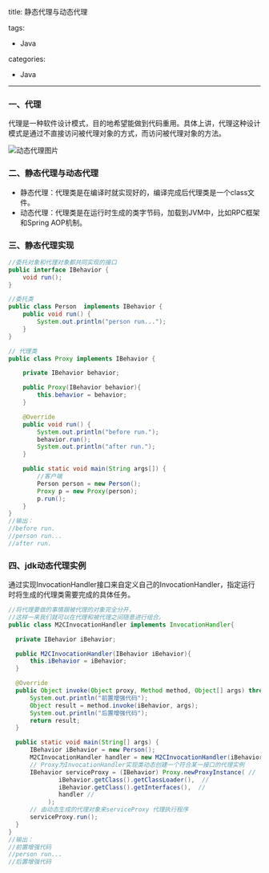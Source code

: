 title: 静态代理与动态代理

tags:
  - Java

categories:
  - Java

---
### 一、代理
代理是一种软件设计模式，目的地希望能做到代码重用。具体上讲，代理这种设计模式是通过不直接访问被代理对象的方式，而访问被代理对象的方法。

<!--more-->
![动态代理图片](/img/spring/proxy.png)

### 二、静态代理与动态代理
- 静态代理：代理类是在编译时就实现好的，编译完成后代理类是一个class文件。
- 动态代理：代理类是在运行时生成的类字节码，加载到JVM中，比如RPC框架和Spring AOP机制。

### 三、静态代理实现

```java
//委托对象和代理对象都共同实现的接口
public interface IBehavior {
    void run();
}

//委托类
public class Person  implements IBehavior {
    public void run() {
        System.out.println("person run...");
    }
}

// 代理类
public class Proxy implements IBehavior {

    private IBehavior behavior;

    public Proxy(IBehavior behavior){
        this.behavior = behavior;
    }

    @Override
    public void run() {
        System.out.println("before run.");
        behavior.run();
        System.out.println("after run.");
    }

    public static void main(String args[]) {
        //客户端
        Person person = new Person();
        Proxy p = new Proxy(person);
        p.run();
    }
}
//输出：
//before run.
//person run...
//after run.
```

### 四、jdk动态代理实例
通过实现InvocationHandler接口来自定义自己的InvocationHandler，指定运行时将生成的代理类需要完成的具体任务。

```java
//将代理要做的事情跟被代理的对象完全分开，
//这样一来我们就可以在代理和被代理之间随意进行组合。
public class M2CInvocationHandler implements InvocationHandler{

  private IBehavior iBehavior;

  public M2CInvocationHandler(IBehavior iBehavior){
      this.iBehavior = iBehavior;
  }

  @Override
  public Object invoke(Object proxy, Method method, Object[] args) throws Throwable {
      System.out.println("前置增强代码");
      Object result = method.invoke(iBehavior, args);
      System.out.println("后置增强代码");
      return result;
  }

  public static void main(String[] args) {
      IBehavior iBehavior = new Person();
      M2CInvocationHandler handler = new M2CInvocationHandler(iBehavior);
      // Proxy为InvocationHandler实现类动态创建一个符合某一接口的代理实例
      IBehavior serviceProxy = (IBehavior) Proxy.newProxyInstance( //
              iBehavior.getClass().getClassLoader(),  //
              iBehavior.getClass().getInterfaces(),  //
              handler //
           );
      // 由动态生成的代理对象来serviceProxy 代理执行程序
      serviceProxy.run();
  }
}
//输出：
//前置增强代码
//person run...
//后置增强代码
```
